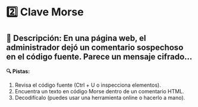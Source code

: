 # 2️⃣ Clave Morse
## 📜 Descripción: En una página web, el administrador dejó un comentario sospechoso en el código fuente. Parece un mensaje cifrado...

**🔍 Pistas:** 

1. Revisa el código fuente (Ctrl + U o inspecciona elementos).
2. Encuentra un texto en código Morse dentro de un comentario HTML.
3. Decodifícalo (puedes usar una herramienta online o hacerlo a mano).